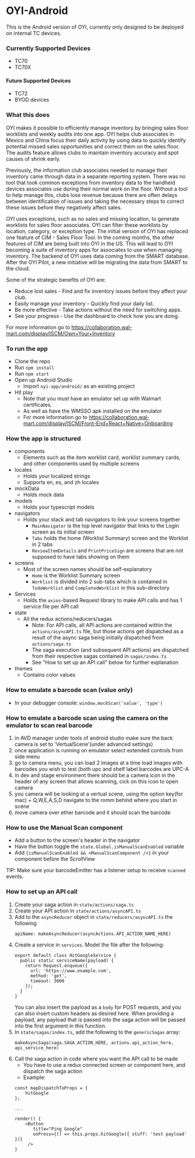 # OYI-Android
This is the Android version of OYI, currently only designed to be deployed on internal TC devices.

### Currently Supported Devices
- TC70
- TC70X

#### Future Supported Devices
- TC72
- BYOD devices

### What this does
OYI makes it possible to efficiently manage inventory by bringing sales floor worklists and weekly audits into one app. OYI helps club associates in Mexico and China focus their daily activity by using data to quickly identify potential missed sales opportunities and correct them on the sales floor. The audits feature allows clubs to maintain inventory accuracy and spot causes of shrink early.

Previously, the information club associates needed to manage their inventory came through data in a separate reporting system. There was no tool that took common exceptions from inventory data to the handheld devices associates use during their normal work on the floor. Without a tool to help manage this, clubs lose revenue because there are often delays between identification of issues and taking the necessary steps to correct these issues before they negatively affect sales.

OYI uses exceptions, such as no sales and missing location, to generate worklists for sales floor associates. OYI can filter these worklists by location, category, or exception type. The initial version of OYI has replaced one feature of CIM - Sales Floor Tool. In the coming months, the other features of CIM are being built into OYI in the US. This will lead to OYI becoming a suite of inventory apps for associates to use when managing inventory. The backend of OYI uses data coming from the SMART database. After the OYI Pilot, a new initiative will be migrating the data from SMART to the cloud.

Some of the strategic benefits of OYI are:

- Reduce lost sales - Find and fix inventory issues before they affect your club.
- Easily manage your inventory - Quickly find your daily list.
- Be more effective - Take actions without the need for switching apps.
- See your progress - Use the dashboard to check how you are doing.

For more information go to https://collaboration.wal-mart.com/display/ISCM/Own+Your+Inventory

### To run the app
* Clone the repo
* Run `npm install`
* Run `npm start`
* Open up Android Studio
  * Import `oyi-app/android/` as an existing project
* Hit play
  * Note that you must have an emulator set up with Walmart certificates.
  * As well as have the WMSSO apk installed on the emulator
  * For more information go to https://collaboration.wal-mart.com/display/ISCM/Front-End+React+Native+Onboarding

### How the app is structured
* components
  * Elements such as the item worklist card, worklist summary cards, and other components used by multiple screens
* locales
  * Holds your localized strings
  * Supports en, es, and zh locales
* mockData
  * Holds mock data
* models
  * Holds your typescript models
* navigators
  * Holds your stack and tab navigators to link your screens together
    * `MainNavigator` is the top level navigator that links to the Login screen as its initial screen
    * `Tabs` holds the home (Worklist Summary) screen and the Worklist in 2 tabs
    * `ReviewItemDetails` and `PrintPriceSign` are screens that are not supposed to have tabs showing on them 
* screens
  * Most of the screen names should be self-explanatory
    * `Home` is the Worklist Summary screen
    * `Worklist` is divided into 2 sub-tabs which is contained in `TodoWorklist` and `CompletedWorklist` in this sub-directory
* Services
  * Holds the `axios`-based Request library to make API calls and has 1 service file per API call
* state
  * All the redux actions/reducers/sagas
    * Note: For API calls, all API actions are contained within the `actions/asyncAPI.ts` file, but those actions get dispatched as a result of the async saga being initially dispatched from `actions/saga.ts`
    * The saga execution (and subsequent API actions) are dispatched from their respective sagas contained in `sagas/index.ts`
    * See "How to set up an API call" below for further explanation
* themes
  * Contains color values

### How to emulate a barcode scan (value only)
- In your debugger console: `window.mockScan('value', 'type')`

### How to emulate a barcode scan using the camera on the emulator to scan real barcode
  1. in AVD manager under tools of android studio make sure the back camera is set to 'VertualScene'(under advanced settings)
  2. once application is running on emulator select extended controls from side menu
  3. go to camera menu, you can load 2 images at a time load images with barcodes you wish to test (both upc and shelf label barcodes are UPC-A
  4. in dev and stage environment there should be a camera icon in the header of any screen that allows scanning, cick on this icon to open camera
  5. you camera will be looking at a vertual scene, using the option key(for mac) + Q,W,E,A,S,D navigate to the romm behind where you start in scene
  6. move camera over ether barcode and it should scan the barcode

### How to use the Manual Scan component
* Add a button to the screen's header in the navigator
* Have the button toggle the `state.Global.isManualScanEnabled` variable
* Add `{isManualScanEnabled && <ManualScanComponent />}` in your component before the ScrollView

TIP: Make sure your barcodeEmitter has a listener setup to receive `scanned` events.

### How to set up an API call
1. Create your saga action in `state/actions/saga.ts`
2. Create your API action in `state/actions/asyncAPI.ts`
3. Add to the `asyncReducer` object in `state/reducers/asyncAPI.ts` the following  
    ```
    apiName: makeAsyncReducer(asyncActions.API_ACTION_NAME_HERE)
    ```  
4. Create a service in `services`. Model the file after the following:  
    ```
    export default class HitGoogleService {
      public static serviceName(payload) {
        return Request.enqueue({
          url: 'https://www.example.com',
          method: 'get',
          timeout: 3000
        });
      }
    }
    ```
    You can also insert the payload as a `body` for POST requests, and you can also insert custom headers as desired here.
    When providing a payload, any payload that is passed into the saga action will be passed into the first argument in this function.
5. In `state/sagas/index.ts`, add the following to the `genericSagas` array:
    ```
    makeAsyncSaga(saga.SAGA_ACTION_HERE, actions.api_action_here, api_service_here)
    ```
6. Call the saga action in code where you want the API call to be made
    * You have to use a redux connected screen or component here, and dispatch the saga action
    * Example:
    ```
   const mapDispatchToProps = {
        hitGoogle
   };
   
   ...
   
   render() {
        <Button
           title="Ping Google"
           onPress={() => this.props.hitGoogle({ stuff: 'test payload' })}
         />
   }
   ```

